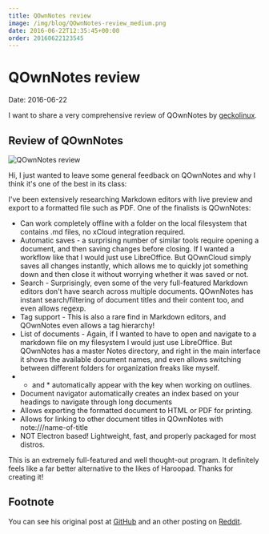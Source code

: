 ```yaml
---
title: QOwnNotes review
image: /img/blog/QOwnNotes-review_medium.png
date: 2016-06-22T12:35:45+00:00
order: 20160622123545
---
```


# QOwnNotes review

<v-subheader class="blog">Date: 2016-06-22</v-subheader>

I want to share a very comprehensive review of QOwnNotes by [geckolinux](https://github.com/geckolinux).

Review of QOwnNotes
-------------------

![QOwnNotes review](/img/blog/QOwnNotes-review_medium.png "QOwnNotes review")

Hi, I just wanted to leave some general feedback on QOwnNotes and why I think it's one of the best in its class:

I've been extensively researching Markdown editors with live preview and export to a formatted file such as PDF. One of the finalists is QOwnNotes:

- Can work completely offline with a folder on the local filesystem that contains .md files, no xCloud integration required.
- Automatic saves - a surprising number of similar tools require opening a document, and then saving changes before closing. If I wanted a workflow like that I would just use LibreOffice. But QOwnCloud simply saves all changes instantly, which allows me to quickly jot something down and then close it without worrying whether it was saved or not.
- Search - Surprisingly, even some of the very full-featured Markdown editors don't have search across multiple documents. QOwnNotes has instant search/filtering of document titles and their content too, and even allows regexp.
- Tag support - This is also a rare find in Markdown editors, and QOwnNotes even allows a tag hierarchy!
- List of documents - Again, if I wanted to have to open and navigate to a markdown file on my filesystem I would just use LibreOffice. But QOwnNotes has a master Notes directory, and right in the main interface it shows the available document names, and even allows switching between different folders for organization freaks like myself.
- - and \* automatically appear with the key when working on outlines.
- Document navigator automatically creates an index based on your headings to navigate through long documents
- Allows exporting the formatted document to HTML or PDF for printing.
- Allows for linking to other document titles in QOwnNotes with note:///name-of-title
- NOT Electron based! Lightweight, fast, and properly packaged for most distros.

This is an extremely full-featured and well thought-out program. It definitely feels like a far better alternative to the likes of Haroopad. Thanks for creating it!

Footnote
--------

You can see his original post at [GitHub](https://github.com/pbek/QOwnNotes/issues/225) and an other posting on [Reddit](https://www.reddit.com/r/LinuxActionShow/comments/4p6ibh/qownnotes_very_powerful_markdown_editor).